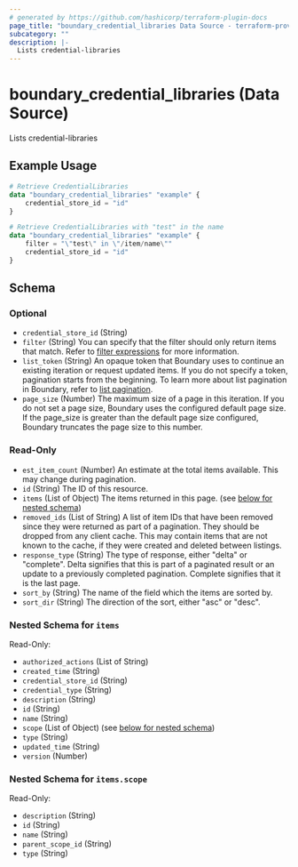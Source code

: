 ```yaml
---
# generated by https://github.com/hashicorp/terraform-plugin-docs
page_title: "boundary_credential_libraries Data Source - terraform-provider-boundary"
subcategory: ""
description: |-
  Lists credential-libraries
---
```


# boundary_credential_libraries (Data Source)

Lists credential-libraries

## Example Usage

```terraform
# Retrieve CredentialLibraries
data "boundary_credential_libraries" "example" {
	credential_store_id = "id"
}

# Retrieve CredentialLibraries with "test" in the name
data "boundary_credential_libraries" "example" {
	filter = "\"test\" in \"/item/name\""
	credential_store_id = "id"
}
```

<!-- schema generated by tfplugindocs -->
## Schema

### Optional

- `credential_store_id` (String)
- `filter` (String) You can specify that the filter should only return items that match.
Refer to [filter expressions](https://developer.hashicorp.com/boundary/docs/concepts/filtering) for more information.
- `list_token` (String) An opaque token that Boundary uses to continue an existing iteration or
request updated items. If you do not specify a token, pagination
starts from the beginning. To learn more about list pagination
in Boundary, refer to [list pagination](https://developer.hashicorp.com/boundary/docs/api-clients/api/pagination).
- `page_size` (Number) The maximum size of a page in this iteration.
If you do not set a page size, Boundary uses the configured default page size.
If the page_size is greater than the default page size configured,
Boundary truncates the page size to this number.

### Read-Only

- `est_item_count` (Number) An estimate at the total items available. This may change during pagination.
- `id` (String) The ID of this resource.
- `items` (List of Object) The items returned in this page. (see [below for nested schema](#nestedatt--items))
- `removed_ids` (List of String) A list of item IDs that have been removed since they were returned
as part of a pagination. They should be dropped from any client cache.
This may contain items that are not known to the cache, if they were
created and deleted between listings.
- `response_type` (String) The type of response, either "delta" or "complete".
Delta signifies that this is part of a paginated result
or an update to a previously completed pagination.
Complete signifies that it is the last page.
- `sort_by` (String) The name of the field which the items are sorted by.
- `sort_dir` (String) The direction of the sort, either "asc" or "desc".

<a id="nestedatt--items"></a>
### Nested Schema for `items`

Read-Only:

- `authorized_actions` (List of String)
- `created_time` (String)
- `credential_store_id` (String)
- `credential_type` (String)
- `description` (String)
- `id` (String)
- `name` (String)
- `scope` (List of Object) (see [below for nested schema](#nestedobjatt--items--scope))
- `type` (String)
- `updated_time` (String)
- `version` (Number)

<a id="nestedobjatt--items--scope"></a>
### Nested Schema for `items.scope`

Read-Only:

- `description` (String)
- `id` (String)
- `name` (String)
- `parent_scope_id` (String)
- `type` (String)
